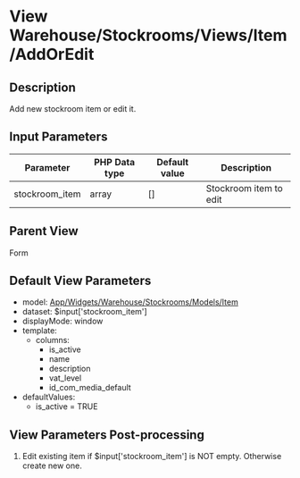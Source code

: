 # View Warehouse/Stockrooms/Views/Item/AddOrEdit

## Description

Add new stockroom item or edit it.

## Input Parameters

| Parameter      | PHP Data type | Default value | Description            |
| -------------- | ------------- | ------------- | ---------------------- |
| stockroom_item | array         | []            | Stockroom item to edit |

## Parent View

Form

## Default View Parameters

* model: [App/Widgets/Warehouse/Stockrooms/Models/Item](../../Models/Item.md)
* dataset: $input['stockroom_item']
* displayMode: window
* template:
  * columns:
    * is_active
    * name
    * description
    * vat_level
    * id_com_media_default
* defaultValues:
  * is_active = TRUE

## View Parameters Post-processing

1. Edit existing item if $input['stockroom_item'] is NOT empty. Otherwise create new one.
